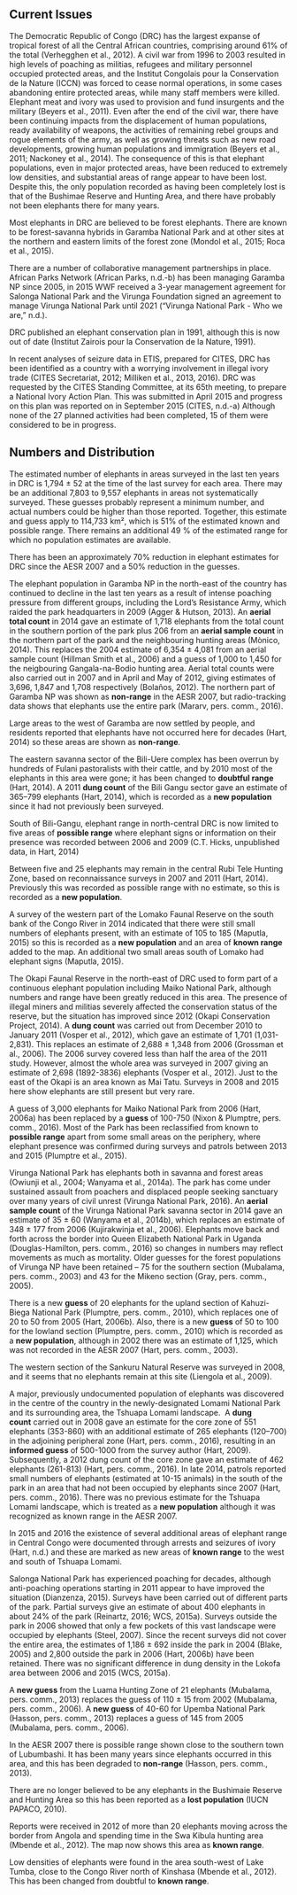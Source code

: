 ## Current Issues

The Democratic Republic of Congo (DRC) has the largest expanse of tropical forest of all the Central African countries, comprising around 61% of the total (Verhegghen et al., 2012). A civil war from 1996 to 2003 resulted in high levels of poaching as militias, refugees and military personnel occupied protected areas, and the Institut Congolais pour la Conservation de la Nature (ICCN) was forced to cease normal operations, in some cases abandoning entire protected areas, while many staff members were killed. Elephant meat and ivory was used to provision and fund insurgents and the military (Beyers et al., 2011). Even after the end of the civil war, there have been continuing impacts from the displacement of human populations, ready availability of weapons, the activities of remaining rebel groups and rogue elements of the army, as well as growing threats such as new road developments, growing human populations and immigration (Beyers et al., 2011; Nackoney et al., 2014). The consequence of this is that elephant populations, even in major protected areas, have been reduced to extremely low densities, and substantial areas of range appear to have been lost. Despite this, the only population recorded as having been completely lost is that of the Bushimae Reserve and Hunting Area, and there have probably not been elephants there for many years.

Most elephants in DRC are believed to be forest elephants. There are known to be forest-savanna hybrids in Garamba National Park and at other sites at the northern and eastern limits of the forest zone (Mondol et al., 2015; Roca et al., 2015).

There are a number of collaborative management partnerships in place.  African Parks Network (African Parks, n.d.-b) has been managing Garamba NP since 2005, in 2015 WWF received a 3-year management agreement for Salonga National Park and the Virunga Foundation signed an agreement to manage Virunga National Park until 2021 (“Virunga National Park - Who we are,” n.d.).

DRC published an elephant conservation plan in 1991, although this is now out of date (Institut Zairois pour la Conservation de la Nature, 1991).

In recent analyses of seizure data in ETIS, prepared for CITES, DRC has been identified as a country with a worrying involvement in illegal ivory trade (CITES Secretariat, 2012; Milliken et al., 2013, 2016). DRC was requested by the CITES Standing Committee, at its 65th meeting, to prepare a National Ivory Action Plan. This was submitted in April 2015 and progress on this plan was reported on in September 2015 (CITES, n.d.-a) Although none of the 27 planned activities had been completed, 15 of them were considered to be in progress. 

## Numbers and Distribution

The estimated number of elephants in areas surveyed in the last ten years in DRC is 1,794 ± 52 at the time of the last survey for each area. There may be an additional 7,803 to 9,557 elephants in areas not systematically surveyed. These guesses probably represent a minimum number, and actual numbers could be higher than those reported. Together, this estimate and guess apply to 114,733 km², which is 51% of the estimated known and possible range. There remains an additional 49 % of the estimated range for which no population estimates are available.

There has been an approximately 70% reduction in elephant estimates for DRC since the AESR 2007 and a 50% reduction in the guesses.

The elephant population in Garamba NP in the north-east of the country has continued to decline in the last ten years as a result of intense poaching pressure from different groups, including the Lord’s Resistance Army, which raided the park headquarters in 2009 (Agger & Hutson, 2013). An **aerial total count** in 2014 gave an estimate of 1,718 elephants from the total count in the southern portion of the park plus 206 from an **aerial sample count** in the northern part of the park and the neighbouring hunting areas (Mònico, 2014). This replaces the 2004 estimate of 6,354 ± 4,081 from an aerial sample count (Hillman Smith et al., 2006) and a guess of 1,000 to 1,450 for the neigbouring Gangala-na-Bodio hunting area. Aerial total counts were also carried out in 2007 and in April and May of 2012, giving estimates of 3,696, 1,847 and 1,708 respectively (Bolaños, 2012). The northern part of Garamba NP was shown as **non-range** in the AESR 2007, but radio-tracking data shows that elephants use the entire park (Mararv, pers. comm., 2016).

Large areas to the west of Garamba are now settled by people, and residents reported that elephants have not occurred here for decades (Hart, 2014) so these areas are shown as **non-range**.

The eastern savanna sector of the Bili-Uere complex has been overrun by hundreds of Fulani pastoralists with their cattle, and by 2010 most of the elephants in this area were gone; it has been changed to **doubtful range** (Hart, 2014). A 2011 **dung count** of the Bili Gangu sector gave an estimate of 365–799 elephants (Hart, 2014), which is recorded as a **new population** since it had not previously been surveyed.

South of Bili-Gangu, elephant range in north-central DRC is now limited to five areas of **possible range** where elephant signs or information on their presence was recorded between 2006 and 2009 (C.T. Hicks, unpublished data, in Hart, 2014) 

Between five and 25 elephants may remain in the central Rubi Tele Hunting Zone, based on reconnaissance surveys in 2007 and 2011 (Hart, 2014). Previously this was recorded as possible range with no estimate, so this is recorded as a **new population**.

A survey of the western part of the Lomako Faunal Reserve on the south bank of the Congo River in 2014 indicated that there were still small numbers of elephants present, with an estimate of 105 to 185 (Maputla, 2015) so this is recorded as a **new population** and an area of **known range** added to the map. An additional two small areas south of Lomako had elephant signs (Maputla, 2015).

The Okapi Faunal Reserve in the north-east of DRC used to form part of a continuous elephant population including Maiko National Park, although numbers and range have been greatly reduced in this area. The presence of illegal miners and militias severely affected the conservation status of the reserve, but the situation has improved since 2012 (Okapi Conservation Project, 2014). A **dung count** was carried out from December 2010 to January 2011 (Vosper et al., 2012), which gave an estimate of 1,701 (1,031-2,831). This replaces an estimate of 2,688 ± 1,348 from 2006 (Grossman et al., 2006). The 2006 survey covered less than half the area of the 2011 study. However, almost the whole area was surveyed in 2007 giving an estimate of 2,698 (1892-3836) elephants (Vosper et al., 2012). Just to the east of the Okapi is an area known as Mai Tatu. Surveys in 2008 and 2015 here show elephants are still present but very rare.

A guess of 3,000 elephants for Maiko National Park from 2006 (Hart, 2006a) has been replaced by a **guess** of 100-750 (Nixon & Plumptre, pers. comm., 2016). Most of the Park has been reclassified from known to **possible range** apart from some small areas on the periphery, where elephant presence was confirmed during surveys and patrols between 2013 and 2015 (Plumptre et al., 2015).

Virunga National Park has elephants both in savanna and forest areas (Owiunji et al., 2004; Wanyama et al., 2014a). The park has come under sustained assault from poachers and displaced people seeking sanctuary over many years of civil unrest (Virunga National Park, 2016). An **aerial sample count** of the Virunga National Park savanna sector in 2014 gave an estimate of 35 ± 60 (Wanyama et al., 2014b), which replaces an estimate of 348 ± 177 from 2006 (Kujirakwinja et al., 2006). Elephants move back and forth across the border into Queen Elizabeth National Park in Uganda (Douglas-Hamilton, pers. comm., 2016) so changes in numbers may reflect movements as much as mortality. Older guesses for the forest populations of Virunga NP have been retained – 75 for the southern section (Mubalama, pers. comm., 2003) and 43 for the Mikeno section (Gray, pers. comm., 2005).

There is a new **guess** of 20 elephants for the upland section of Kahuzi-Biega National Park (Plumptre, pers. comm., 2010), which replaces one of 20 to 50 from 2005 (Hart, 2006b). Also, there is a new **guess** of 50 to 100 for the lowland section (Plumptre, pers. comm., 2010) which is recorded as a **new population**, although in 2002 there was an estimate of 1,125, which was not recorded in the AESR 2007 (Hart, pers. comm., 2003). 

The western section of the Sankuru Natural Reserve was surveyed in 2008, and it seems that no elephants remain at this site (Liengola et al., 2009).

A major, previously undocumented population of elephants was discovered in the centre of the country in the newly-designated Lomami National Park and its surrounding area, the Tshuapa Lomami landscape.  A **dung count** carried out in 2008 gave an estimate for the core zone of 551 elephants (353-860) with an additional estimate of 265 elephants (120–700) in the adjoining peripheral zone (Hart, pers. comm., 2016), resulting in an **informed guess** of 500-1000 from the survey author (Hart, 2009). Subsequently, a 2012 dung count of the core zone gave an estimate of 462 elephants (261-813) (Hart, pers. comm., 2016). In late 2014, patrols reported small numbers of elephants (estimated at 10-15 animals) in the south of the park in an area that had not been occupied by elephants since 2007 (Hart, pers. comm., 2016). There was no previous estimate for the Tshuapa Lomami landscape, which is treated as a **new population** although it was recognized as known range in the AESR 2007.

In 2015 and 2016 the existence of several additional areas of elephant range in Central Congo were documented through arrests and seizures of ivory (Hart, n.d.) and these are marked as new areas of **known range** to the west and south of Tshuapa Lomami.

Salonga National Park has experienced poaching for decades, although anti-poaching operations starting in 2011 appear to have improved the situation (Dianzenza, 2015). Surveys have been carried out of different parts of the park. Partial surveys give an estimate of about 400 elephants in about 24% of the park (Reinartz, 2016; WCS, 2015a). Surveys outside the park in 2006 showed that only a few pockets of this vast landscape were occupied by elephants (Steel, 2007). Since the recent surveys did not cover the entire area, the estimates of 1,186 ± 692 inside the park in 2004 (Blake, 2005) and 2,800 outside the park in 2006 (Hart, 2006b) have been retained. There was no significant difference in dung density in the Lokofa area between 2006 and 2015 (WCS, 2015a).

A **new guess** from the Luama Hunting Zone of 21 elephants (Mubalama, pers. comm., 2013) replaces the guess of 110 ± 15 from 2002 (Mubalama, pers. comm., 2006). A **new guess** of 40-60 for Upemba National Park (Hasson, pers. comm., 2013) replaces a guess of 145 from 2005 (Mubalama, pers. comm., 2006).

In the AESR 2007 there is possible range shown close to the southern town of Lubumbashi. It has been many years since elephants occurred in this area, and this has been degraded to **non-range** (Hasson, pers. comm., 2013).

There are no longer believed to be any elephants in the Bushimaie Reserve and Hunting Area so this has been reported as a **lost population** (IUCN PAPACO, 2010).

Reports were received in 2012 of more than 20 elephants moving across the border from Angola and spending time in the Swa Kibula hunting area (Mbende et al., 2012). The map now shows this area as **known range**.

Low densities of elephants were found in the area south-west of Lake Tumba, close to the Congo River north of Kinshasa (Mbende et al., 2012). This has been changed from doubtful to **known range**.